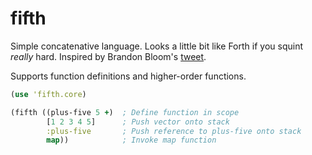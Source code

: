 fifth
=====

Simple concatenative language. Looks a little bit like Forth if you squint _really_ hard. Inspired by Brandon Bloom's [tweet](https://twitter.com/BrandonBloom/status/528262785642545153).

Supports function definitions and higher-order functions.

```clojure
(use 'fifth.core)

(fifth ((plus-five 5 +)  ; Define function in scope
        [1 2 3 4 5]      ; Push vector onto stack
        :plus-five       ; Push reference to plus-five onto stack
        map))            ; Invoke map function
```
